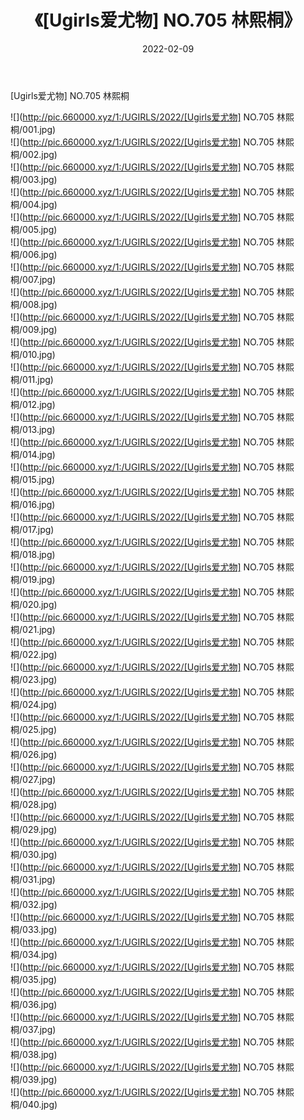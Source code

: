﻿---
layout: post
title:  《[Ugirls爱尤物] NO.705 林熙桐》
date:   2022-02-09
img: http://pic.660000.xyz/1:/UGIRLS/2022/[Ugirls爱尤物] NO.705 林熙桐/000.jpg
categories: [美女, 清纯, 唯美]
---

[Ugirls爱尤物] NO.705 林熙桐

 ![](http://pic.660000.xyz/1:/UGIRLS/2022/[Ugirls爱尤物] NO.705 林熙桐/001.jpg) <br>![](http://pic.660000.xyz/1:/UGIRLS/2022/[Ugirls爱尤物] NO.705 林熙桐/002.jpg) <br>![](http://pic.660000.xyz/1:/UGIRLS/2022/[Ugirls爱尤物] NO.705 林熙桐/003.jpg) <br>![](http://pic.660000.xyz/1:/UGIRLS/2022/[Ugirls爱尤物] NO.705 林熙桐/004.jpg) <br>![](http://pic.660000.xyz/1:/UGIRLS/2022/[Ugirls爱尤物] NO.705 林熙桐/005.jpg) <br>![](http://pic.660000.xyz/1:/UGIRLS/2022/[Ugirls爱尤物] NO.705 林熙桐/006.jpg) <br>![](http://pic.660000.xyz/1:/UGIRLS/2022/[Ugirls爱尤物] NO.705 林熙桐/007.jpg) <br>![](http://pic.660000.xyz/1:/UGIRLS/2022/[Ugirls爱尤物] NO.705 林熙桐/008.jpg) <br>![](http://pic.660000.xyz/1:/UGIRLS/2022/[Ugirls爱尤物] NO.705 林熙桐/009.jpg) <br>![](http://pic.660000.xyz/1:/UGIRLS/2022/[Ugirls爱尤物] NO.705 林熙桐/010.jpg) <br>![](http://pic.660000.xyz/1:/UGIRLS/2022/[Ugirls爱尤物] NO.705 林熙桐/011.jpg) <br>![](http://pic.660000.xyz/1:/UGIRLS/2022/[Ugirls爱尤物] NO.705 林熙桐/012.jpg) <br>![](http://pic.660000.xyz/1:/UGIRLS/2022/[Ugirls爱尤物] NO.705 林熙桐/013.jpg) <br>![](http://pic.660000.xyz/1:/UGIRLS/2022/[Ugirls爱尤物] NO.705 林熙桐/014.jpg) <br>![](http://pic.660000.xyz/1:/UGIRLS/2022/[Ugirls爱尤物] NO.705 林熙桐/015.jpg) <br>![](http://pic.660000.xyz/1:/UGIRLS/2022/[Ugirls爱尤物] NO.705 林熙桐/016.jpg) <br>![](http://pic.660000.xyz/1:/UGIRLS/2022/[Ugirls爱尤物] NO.705 林熙桐/017.jpg) <br>![](http://pic.660000.xyz/1:/UGIRLS/2022/[Ugirls爱尤物] NO.705 林熙桐/018.jpg) <br>![](http://pic.660000.xyz/1:/UGIRLS/2022/[Ugirls爱尤物] NO.705 林熙桐/019.jpg) <br>![](http://pic.660000.xyz/1:/UGIRLS/2022/[Ugirls爱尤物] NO.705 林熙桐/020.jpg) <br>![](http://pic.660000.xyz/1:/UGIRLS/2022/[Ugirls爱尤物] NO.705 林熙桐/021.jpg) <br>![](http://pic.660000.xyz/1:/UGIRLS/2022/[Ugirls爱尤物] NO.705 林熙桐/022.jpg) <br>![](http://pic.660000.xyz/1:/UGIRLS/2022/[Ugirls爱尤物] NO.705 林熙桐/023.jpg) <br>![](http://pic.660000.xyz/1:/UGIRLS/2022/[Ugirls爱尤物] NO.705 林熙桐/024.jpg) <br>![](http://pic.660000.xyz/1:/UGIRLS/2022/[Ugirls爱尤物] NO.705 林熙桐/025.jpg) <br>![](http://pic.660000.xyz/1:/UGIRLS/2022/[Ugirls爱尤物] NO.705 林熙桐/026.jpg) <br>![](http://pic.660000.xyz/1:/UGIRLS/2022/[Ugirls爱尤物] NO.705 林熙桐/027.jpg) <br>![](http://pic.660000.xyz/1:/UGIRLS/2022/[Ugirls爱尤物] NO.705 林熙桐/028.jpg) <br>![](http://pic.660000.xyz/1:/UGIRLS/2022/[Ugirls爱尤物] NO.705 林熙桐/029.jpg) <br>![](http://pic.660000.xyz/1:/UGIRLS/2022/[Ugirls爱尤物] NO.705 林熙桐/030.jpg) <br>![](http://pic.660000.xyz/1:/UGIRLS/2022/[Ugirls爱尤物] NO.705 林熙桐/031.jpg) <br>![](http://pic.660000.xyz/1:/UGIRLS/2022/[Ugirls爱尤物] NO.705 林熙桐/032.jpg) <br>![](http://pic.660000.xyz/1:/UGIRLS/2022/[Ugirls爱尤物] NO.705 林熙桐/033.jpg) <br>![](http://pic.660000.xyz/1:/UGIRLS/2022/[Ugirls爱尤物] NO.705 林熙桐/034.jpg) <br>![](http://pic.660000.xyz/1:/UGIRLS/2022/[Ugirls爱尤物] NO.705 林熙桐/035.jpg) <br>![](http://pic.660000.xyz/1:/UGIRLS/2022/[Ugirls爱尤物] NO.705 林熙桐/036.jpg) <br>![](http://pic.660000.xyz/1:/UGIRLS/2022/[Ugirls爱尤物] NO.705 林熙桐/037.jpg) <br>![](http://pic.660000.xyz/1:/UGIRLS/2022/[Ugirls爱尤物] NO.705 林熙桐/038.jpg) <br>![](http://pic.660000.xyz/1:/UGIRLS/2022/[Ugirls爱尤物] NO.705 林熙桐/039.jpg) <br>![](http://pic.660000.xyz/1:/UGIRLS/2022/[Ugirls爱尤物] NO.705 林熙桐/040.jpg) <br>